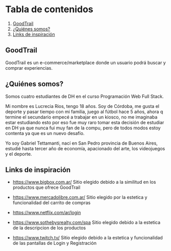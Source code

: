 # Tabla de contenidos 
1. [GoodTrail](#goodTrail)
2. [¿Quiénes somos?](#quienesSomos)
3. [Links de inspiración](#links)

## GoodTrail <a name="goodTrail"></a>
GoodTrail es un e-commerce/marketplace donde un usuario podrá buscar y comprar experiencias.

## ¿Quiénes somos? <a name="quienesSomos"></a>
Somos cuatro estudiantes de DH en el curso Programación Web Full Stack.

Mi nombre es Lucrecia Rios, tengo 18 años. Soy de Córdoba, me gusta el deporte y pasar tiempo con mi familia, juego al fútbol hace 5 años, ahora q termine el secundario empecé a trabajar en un kiosco, no me imaginaba estar estudiando esto por eso fue muy raro tomar esta decisión de estudiar en DH ya que nunca fui muy fan de la compu, pero de todos modos estoy contenta ya que es un nuevo desafío.

Yo soy Gabriel Tettamanti, nací en San Pedro provincia de Buenos Aires, estudié hasta tercer año de economía, apacionado del arte, los videojuegos y el deporte.

## Links de inspiración <a name="links"></a>
* https://www.bigbox.com.ar/
    Sitio elegido debido a la similitud en los productos que ofrece GoodTrail
* https://www.mercadolibre.com.ar/
    Sitio elegido por la estetica y funcionalidad del carrito de compras

* https://www.netflix.com/ar/login

* https://www.sothebysrealty.com/spa
    Sitio elegido debido a la estetica de la descripcion de los productos
* https://www.twitch.tv/
    Sitio elegido debido a la estetica y funcionalidad de las pantallas de Login y Registración
